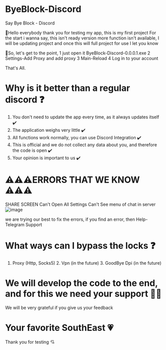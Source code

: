 # ByeBlock-Discord
Say Bye Block - Discord

💬Hello everybody thank you for testing my app, this is my first project
For the start i wanna say, this isn't ready version more function isn't available,
I will be updating project and once this will full project for use I let you know

📌So, let's get to the point,
1 just open it ByeBlock-Discord-0.0.0.1.exe
2 Settings-Add Proxy and add proxy
3 Main-Reload
4 Log in to your account

That's All.

# Why is it better than a regular discord ❓
1. You don't need to update the app every time, as it always updates itself ✔️
2. The application weighs very little ✔️
3. All functions work normally, you can use Discord Integration ✔️
4. This is official and we do not collect any data about you, and therefore the code is open ✔️
5. Your opinion is important to us ✔️


# ⚠️⚠️⚠️ERRORS THAT WE KNOW ⚠️⚠️⚠️
SHARE SCREEN
Can't Open All Settings
Can't See menu of chat in server
![image](https://github.com/user-attachments/assets/2f086701-5003-4df9-9251-e3b58544b13d)

we are trying our best to fix the errors, if you find an error, then Help-Telegram Support

# What ways can I bypass the locks ❓
1. Proxy (Http, Socks5) 2. Vpn (in the future) 3. GoodBye Dpi (in the future)

# We will develop the code to the end, and for this we need your support 👷‍♂️
We will be very grateful if you give us your feedback

# Your favorite SouthEast 💗
Thank you for testing 💘
